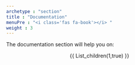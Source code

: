 ```yaml
---
archetype : "section"
title : "Documentation"
menuPre : "<i class='fas fa-book'></i> "
weight : 3
---
```


The documentation section will help you on:
<center>
{{ List_children(1,true) }}
</center>
